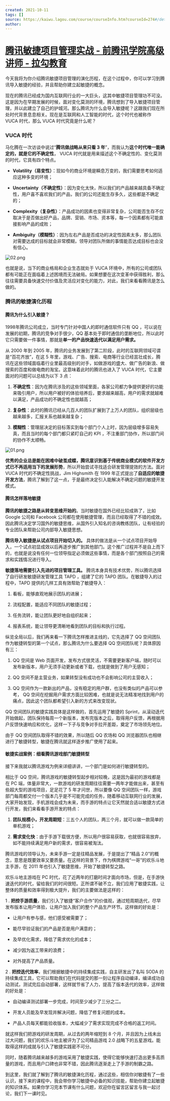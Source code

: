 ```yaml
---
created: 2021-10-11
tags: []
source: https://kaiwu.lagou.com/course/courseInfo.htm?courseId=274#/detail/pc?id=3750
author: 
---
```


# [腾讯敏捷项目管理实战 - 前腾讯学院高级讲师 - 拉勾教育](https://kaiwu.lagou.com/course/courseInfo.htm?courseId=274#/detail/pc?id=3750)


今天我将为你介绍腾讯敏捷项目管理的演化历程，在这个过程中，你可以学习到腾讯导入敏捷的经验，并且帮助你建立起敏捷的概念。

现在的腾讯已经成为国内互联网行业的一大巨头，这其中敏捷项目管理功不可没。这是因为在早期发展的时候，面对变化莫测的环境，腾讯想到了导入敏捷项目管理，并以此建立了自己的护城河。那么腾讯为什么会导入敏捷呢？这跟我们现在所处时代背景息息相关。现在是互联网和人工智能的时代，这个时代也被称作 VUCA 时代，那么 VUCA 时代究竟是什么呢？

### VUCA 时代

马化腾在一次访谈中说过“**腾讯做战略从来只看 3 年**”，而我认为**这个时代唯一能确定的，就是它的不确定性**， VUCA 时代就是用来描述这个不确定性的、变化莫测的时代，它具有四个特点。

-   **Volatility（易变性）**：现如今的商业环境是瞬息万变的，我们需要思考如何适应这种多变的环境；
    
-   **Uncertainty（不确定性）**：因为变化太快，所以我们的产品越来越具备不确定性，用户喜不喜欢我们的产品，我们的公司还能生存多久，这些都是不确定的；
    
-   **Complexity（复杂性）**：产品成功的因素也变得非常复杂，公司能否生存不仅取决于是否做出好产品，品牌、营销、市场、资本等，每一个因素都有可能直接影响产品的成败；
    
-   **Ambiguity（模糊性）**：因为左右产品是否成功的决定性因素太多，那么团队对需要达成的目标就会非常模糊，领导对团队所做的事情能否达成目标也会没有信心。
    

![02.png](https://s0.lgstatic.com/i/image/M00/26/01/CgqCHl7xcKKACwftAAEXLft1daI842.png)

也就是说，当下的商业格局和企业生态就处于 VUCA 环境中，所有的公司或团队都有可能正在面临着上述困境而无法破局。如果想要在这次变革中获得胜利，那么往往需要具备快速交付价值及灵活应对变化的能力，对此，我们来看看腾讯是怎么做的。

### 腾讯的敏捷演化历程

#### 腾讯为什么引入敏捷？

1998年腾讯公司成立，当时专门针对中国人的即时通信软件只有 QQ ，可以说在发展的初期，腾讯的竞争对手很少，QQ 基本处于即时通信的垄断地位，所以此时它只需要做一件事情，那就是**单一的产品快速迭代以满足用户需求。**

从 2000 年到 2005 年，腾讯的业务发展到了第二阶段，此时的互联网领域可谓是“百花齐放”，在这 5 年里，游戏、广告、搜索、电商等行业已经茁壮成长，腾讯在这些领域面临着行业里最高级别的对手，如做游戏的盛大、做广告的新浪、做搜索的百度和做电商的淘宝。这意味着此时的腾讯也进入了 VUCA 时代，它主要面对的问题可以总结为以下 3 点：

1.  **不确定性**：因为在腾讯涉及的这些领域里面，各家公司都力争提供更好的功能来吸引用户，所以用户被好的体验培养后，要求越来越高，用户的需求就越难以满足，产品成功的不确定性也就越高；
    
2.  **复杂性**：此时的腾讯已经从几百人的团队扩展到了上万人的团队，组织层级也越来越多，汇报关系也越来越复杂；
    
3.  **模糊性**：管理层决定的目标落实到每个部门个人上时，因为层级增多容易失真，而且当时的每个部门都只紧盯自己的 KPI ，不注重部门协作，所以部门间的协作不太顺畅。
    

![01.png](https://s0.lgstatic.com/i/image/M00/26/01/CgqCHl7xcSOAN-S6AADEQs-V-i4071.png)

**优秀的企业总是能在困难中破茧成蝶，腾讯意识到基于传统商业模式的软件开发方式已不再适用当下的发展形势**，所以开始尝试寻找适合研发管理提效的方法。面对 VUCA 时代的不确定性挑战，Jim Highsmith 在 1999 年正式提出了**自适应的敏捷开发方法**，腾讯了解到了这一点，于是最终决定引入能解决不确定问题的敏捷开发模式。

#### 腾讯怎样落地敏捷

**腾讯的敏捷之路是从转变思维开始的**。当时敏捷在国外已经比较成熟了，比如 Google 公司和 Facebook 公司都在使用敏捷管理，而且已经取得了不错的成效。因此腾讯决定学习国外的敏捷思维，从国外引入知名的咨询教练团队，让有经验的专业团队来帮助公司内部导入敏捷思想。

**腾讯导入敏捷是从试点项目开始切入的。** 具体的做法是从一个试点项目开始导入，一个试点初显成效以后再逐步推广到其他部门。这个推广过程并不是自上而下的，也就是说没有任何一位领导指定必须做这些事情，而是各个部门按照自己的需求和实践情况进行导入。

**敏捷落地需要引入先进的项目管理工具。** 腾讯本身具有技术优势，所以腾讯选择了自行研发敏捷研发管理工具 TAPD ，组建了它的 TAPD 团队。在敏捷导入的过程中，TAPD 提供的几样工具有效帮助了敏捷导入：

1.  看板，能够直观地展示团队的进展；
    
2.  流程配置，能适应不同团队的敏捷过程；
    
3.  任务流转，能让团队更好地自组织起来；
    
4.  报表系统，能让领导更清晰地看到团队的目标和执行过程。
    

纵览全局以后，我们再来看一下腾讯怎样推进主线的，它先选择了 QQ 空间团队作为敏捷转型的第一个试点，那么腾讯为什么要选择 QQ 空间团队呢？具体原因有三：

1.  QQ 空间是 Web 页面开发，发布方式很灵活，不需要更新客户端，随时可以发布新版本，用户无须手动更新或者下载，也就是做到了用户无感知；
    
2.  QQ 空间不是主营业务，如果转型没有成功也不会影响公司的主营收入；
    
3.  QQ 空间作为一款新出的产品，没有稳定的用户群，也没有类似的产品可以参考， QQ 空间在挖掘用户需求方面比较困难，也就是说无法精准地找到用户的痛点，因此这个团队都希望引入新的方式来改变现状。
    

QQ 空间团队的敏捷实践具体是这样做的，首先运用了敏捷的 Sprint，从滚动迭代开始做起，团队保持每周一个新版本，发布完版本之后，取得用户反馈，再根据用户反馈快速响应和优化，这样一下子与竞争对手拉开差距，奠定了市场领先地位。

由于 QQ 空间团队取得不错的效果，所以随后 QQ 农场和 QQ 浏览器团队也相继进行了敏捷转型，敏捷在腾讯就这样逐步推广使用了起来。

#### 敏捷实战案例：细看腾讯游戏部门敏捷转型

接下来我就以腾讯游戏为例来详细讲讲，一个部门是如何进行敏捷转型的。

相比于 QQ 空间，腾讯游戏的敏捷转型起步相对较晚，这是因为最初的游戏都是在 PC 端，体量非常大，一款游戏的研发周期往往需要一两年才能做出来，甚至有些超大型的游戏项目，足足花了 5 年才问世，所以要像 QQ 空间团队一样，游戏部门每周都交付一个版本几乎是不可能完成的任务，随着移动互联网行业的发展，大家开始发现，手机游戏会成为未来，而手游的特点让它天然就合适以敏捷方式进行开发，我们来看看手游开发的特点：

1.  **团队规模小，开发周期短**：三五个人的团队，两三个月，就可以做一款简单的单机游戏；
    
2.  **需求变化快**：由于手游下载很方便，所以用户很容易获取，也就很容易放弃，如不能持续满足用户新的需求，很容易被淘汰。
    

腾讯游戏的领导认为，未来手游一定是往精品发展，于是提出了“精品 2.0”的概念，意思是既要效率又要质量。在这样的背景下，作为棋牌游戏“一哥”的欢乐斗地主手游，在 2011 年也引入了敏捷思维，开始了敏捷转型之路。

欢乐斗地主游戏在 PC 时代，花了近两年的打磨时间才面向市场，但是，在手游快速迭代的时代，留给我们的时间很短。正所谓不破不立，我们应用了敏捷实践，让整体的质量和效率得到极大提升，我们的主要做法是这样的：

1 . **把控手游质量**，我们引入了敏捷“客户合作”的价值观，通过短周期迭代，尽早发布版本让用户体验，让用户加入我们的整个产品生产环节。这样做的好处是：

-   让用户有参与感，他们感受被需要了；
    
-   能尽早验证我们的产品是否是用户满意的；
    
-   及早优化需求，降低了需求优化的成本；
    
-   减少因为返工带来的浪费；
    
-   对外提高了产品质量。
    

2 . **把控迭代效率**，我们根据敏捷中的持续集成实践，自主研发出了名叫 SODA 的持续集成工具，它可以帮助我们在代码提交的那一刻让程序自动编译，编译成功自动测试，测试完后自动部署，这样就节省了人力，提高了版本迭代的效率，这样做的好处是：

-   自动编译测试部署一步完成，时间至少减少了三分之二。
    
-   开发人员能及早发现并解决问题，降低了修复问题的成本。
    
-   产品人员每天都能验收版本，大幅减少了需求实现完成不合格的返工时间。
    

就这样我们把游戏的研发周期，从过去的两年缩短到 8 个月，并且因为上线未出过大问题，我们的欢乐斗地主被评为了公司精品游戏 2.0 战略下的五星游戏。能取得这样的成就与引入了敏捷实践密不可分。

同时，随着腾讯越来越多的游戏采用了敏捷实践，使得它能够快速打造出更多高质量的游戏，而且用户口碑也非常不错，因此腾讯逐渐走上了手游的制霸之路。

到这里，我们就了解到了腾讯的敏捷演化历程，通过这些，相信你对敏捷有了一些认识，接下来的课程中，我会带你学习敏捷中必备的知识技能，帮助你建立起敏捷的知识体系。如果你学习完本节课有什么问题，欢迎你在留言区留言与我一起讨论，我们下一课时见。
